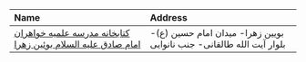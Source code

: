 | Name                                                                                                                                                                 | Address                                                              |
|:---------------------------------------------------------------------------------------------------------------------------------------------------------------------|:---------------------------------------------------------------------|
| [کتابخانه مدرسه علمیه خواهران امام صادق علیه السلام بوئین زهرا](https://lib.ir/fa/library/718/کتابخانه-مدرسه-علمیه-خواهران-امام-صادق-علیه-السلام-بوئین-زهرا/search/) | بویین زهرا- میدان امام حسین (ع)- بلوار آیت الله طالقانی- جنب نانوایی |